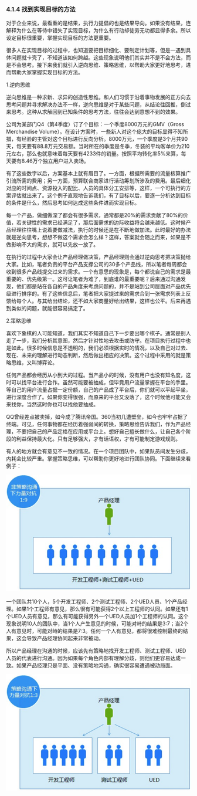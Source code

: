 ### 4.1.4 找到实现目标的方法

对于企业来说，最看重的是结果，执行力提倡的也是结果导向。如果没有结果，连解释为什么在等待中错失了实现目标，为什么有行动却徒劳无功都显得多余。所以设定目标很重要，掌握实现目标的方法更重要。

很多人在实现目标的过程中，也知道要把目标细化、要制定计划等，但是一遇到具体问题就卡壳了，不知道该如何跨越。这些现象说明他们其实并不是不会方法，而是不会思考。接下来我们就引入逆向思维、策略思维，以帮助大家更好地思考，进而帮助大家掌握实现目标的方法。

1.逆向思维

逆向思维是一种求新、求异的创造性思维。和人们习惯于沿着事物发展的正方向去思考问题并寻求解决办法不一样，逆向思维是对于某些问题，从结论往回推，倒过来思考。这种从求解回到已知条件的思考方法，往往会达到意想不到的效果。

公司为某部门Q4（第4季度）订了个目标：一个季度8000万元的GMV（Gross Merchandise Volume）。在设计方案时，一些新人对这个庞大的目标显得不知所措，有经验的主管对这个目标进行反向分析。8000万元，一个季度是3个月共90天，每天要有88.8万元交易额。当时所在的季度是冬季，冬装的平均客单价为210元左右，那么也就意味着每天要有4233件的销量。按照平均转化率5%来算，每天要有8.46万个独立用户进入卖场。

有了这些数字以后，方案基本上就有眉目了。一方面，根据所需要的流量核算推广引流所需的费用；另一方面，预算联合商家进行活动筹划所涉及的费用。最后细化对应的时间点、资源投入的配比、人员的具体分工安排等，这样，一个可执行的方案评估就出来了。这个例子直观地告诉我们，有了目标以后，要逐一分析达到目标的条件是什么，然后思考如何达成这些条件进而实现目标。

每一个产品，做细做深了都会有很多需求，通常都是20%的需求贡献了80%的价值，若关键性的需求已经满足了，那后面需求的边际收益将会越来越低。这时候产品经理往往嘴上说着要做减法，执行的时候还是在不断地做加法。此时最好的办法就是逆向思考，想想不做这个需求会怎么样？这样，答案就会随之而来，如果是不做影响不大的需求，就可以先放一放了。

在执行的过程中大家会让产品经理做决策，产品经理则会通过逆向思考把决策抛给大家。比如，笔者负责的平台产品支撑公司的30多个产品线，所以笔者每周都会收到很多产品线提交过来的需求。一个有意思的现象是，每个都说自己的需求是最重要的、优先级第一。这可让笔者为难了，到底谁的最重要呢？后来通过沟通发现，他们都是站在各自的产品角度来考虑问题的，并不是站到公司层面对产品优先级进行排序的。有了这些信息后，笔者把大家提过来的需求合到一张需求列表上反馈给每个人。与其给出结论，还不如大家商量好给出结果，这样也公平。后来再遇到类似的问题，就能很容易搞定了。

2.策略思维

喜欢下象棋的人可能知道，我们其实不知道自己下一步要出哪个棋子。通常是别人走了一步，我们分析其意图，然后才针对性地去攻击或防守。在项目执行过程中也是如此，很多时候信息是不透明的，我们必须根据实时的情况，以及自己对过去、现在、未来的理解进行动态判断，然后做出相应的决策。这个过程中采用的就是策略思维，又叫博弈论。

任何产品都会经历从小到大的过程。当产品小的时候，没有用户也没有知名度，这时可以找平台进行合作。虽然可能要被抽成，但毕竟用户流量掌握在平台的手里。等自己的用户流量占据一定份额，自己的产品成了平台后，你们就可以平起平坐，进行深度合作了。如果你变得很强，而原来的平台又没落了，这个时候他可能又会来找你，当然这时你也可以找他要抽成。

QQ曾经差点被卖掉，如今成了腾讯帝国。360当初几遭壁垒，如今也牢牢占据了终端。可见，任何事物都在经历着强弱间的转换，策略思维告诉我们，作为产品经理，不要把自己的产品定格在应用或平台上。想好自己擅长做什么，让自己各个阶段的利益保持最大化。只有足够强大，才有话语权，才有可能制定游戏规则。

有人的地方就会有意见不一致的情况。在一个项目团队中，如果队员间发生分歧，内耗会比较严重。掌握策略思维，可以帮助你更好地进行团队协同。下面继续来看例子：

![](images/image02069.jpeg)

一个团队共10个人，5个开发工程师、2个测试工程师、2个UED人员、1个产品经理。如果1个工程师有意见，那么很有可能获得2个以上工程师的认同。如果还有1个UED人员有意见，那么有可能获得另外一个UED人员加1个工程师的认同。这个现象说明10人的团队中，当1个人产生意见的时候，可能对峙的结果是3:7；当2个人有意见时，可能对峙的结果是7:3。任何一个人有意见，都将很难控制最终的结果，这会导致产品经理协同起来非常被动。

所以产品经理在沟通的时候，应该先有策略地找开发工程师、测试工程师、UED人员的代表进行沟通。因为如果每个角色内部有理解分歧，则他们更容易达成一致。如果产品经理只是平面、没有策略地沟通，确实很容易遭遇被动局面。

![](images/image02070.jpeg)
